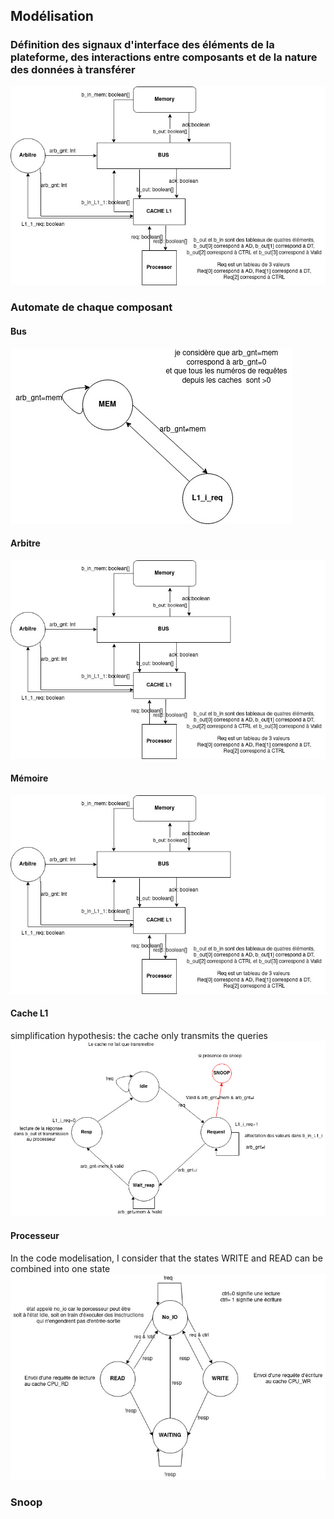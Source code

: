 ## Modélisation
### Définition des signaux d'interface des éléments de la plateforme, des interactions entre composants et de la nature des données à transférer
![](images/Modelisation.jpg)
### Automate de chaque composant
#### Bus
![](images/BUS.jpg)
#### Arbitre
![](images/Modelisation.jpg)
#### Mémoire
![](images/Modelisation.jpg)
#### Cache L1 
simplification hypothesis: the cache only transmits the queries
![](images/Cache.jpg)
#### Processeur
In the code modelisation, I consider that the states WRITE and READ can be combined into one state
![](images/Processor.jpg)

### Snoop
